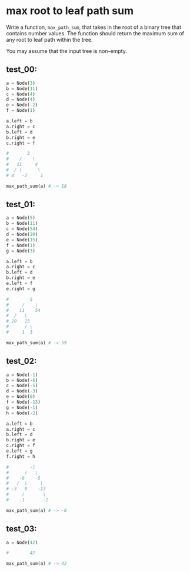 # max root to leaf path sum

Write a function, `max_path_sum`, that takes in the root of a binary tree that contains number values. The function should return the maximum sum of any root to leaf path within the tree.

You may assume that the input tree is non-empty.

## test_00:

```python
a = Node(3)
b = Node(11)
c = Node(4)
d = Node(4)
e = Node(-2)
f = Node(1)

a.left = b
a.right = c
b.left = d
b.right = e
c.right = f

#       3
#    /    \
#   11     4
#  / \      \
# 4   -2     1

max_path_sum(a) # -> 18
```

## test_01:

```python
a = Node(5)
b = Node(11)
c = Node(54)
d = Node(20)
e = Node(15)
f = Node(1)
g = Node(3)

a.left = b
a.right = c
b.left = d
b.right = e
e.left = f
e.right = g

#        5
#     /    \
#    11    54
#  /   \      
# 20   15
#      / \
#     1  3

max_path_sum(a) # -> 59
```

## test_02:

```python
a = Node(-1)
b = Node(-6)
c = Node(-5)
d = Node(-3)
e = Node(0)
f = Node(-13)
g = Node(-1)
h = Node(-2)

a.left = b
a.right = c
b.left = d
b.right = e
c.right = f
e.left = g
f.right = h

#        -1
#      /   \
#    -6    -5
#   /  \     \
# -3   0    -13
#     /       \
#    -1       -2

max_path_sum(a) # -> -8
```

## test_03:

```python
a = Node(42)

#        42

max_path_sum(a) # -> 42
```
